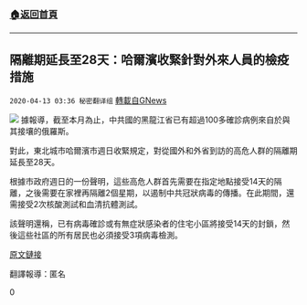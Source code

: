 ###  [:house:返回首頁](https://github.com/ourhimalayas/txt)
---

## 隔離期延長至28天：哈爾濱收緊針對外來人員的檢疫措施
`2020-04-13 03:36 秘密翻译组` [轉載自GNews](https://gnews.org/zh-hant/171253/)

![](https://s3.amazonaws.com/gnews-media-offload/wp-content/uploads/2020/04/13030510/Picture-1-171.png)
據報導，截至本月為止，中共國的黑龍江省已有超過100多確診病例來自於與其接壤的俄羅斯。

對此，東北城市哈爾濱市週日收緊規定，對從國外和外省到訪的高危人群的隔離期延長至28天。

根據市政府週日的一份聲明，這些高危人群首先需要在指定地點接受14天的隔離，之後需要在家裡再隔離2個星期，以遏制中共冠狀病毒的傳播。在此期間，還需接受2次核酸測試和血清抗體測試。

該聲明還稱，已有病毒確診或有無症狀感染者的住宅小區將接受14天的封鎖，然後這些社區的所有居民也必須接受3項病毒檢測。

[原文鏈接](https://www.bloomberg.com/news/articles/2020-04-12/china-s-harbin-tightens-quarantine-measures-against-covid-19)

翻譯報導：匿名

0

